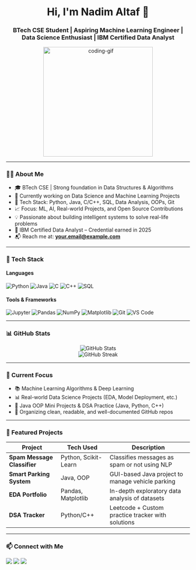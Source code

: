 <h1 align="center">Hi, I'm Nadim Altaf 👋</h1>
<h3 align="center">
BTech CSE Student | Aspiring Machine Learning Engineer | Data Science Enthusiast | IBM Certified Data Analyst
</h3>

<p align="center">
  <img src="https://github.com/NadimAltaf/NadimAltaf/blob/main/assets/profile-coding.gif" width="300" alt="coding-gif" />
</p>

---

### 👨‍💻 About Me

- 🎓 BTech CSE | Strong foundation in Data Structures & Algorithms  
- 🧠 Currently working on Data Science and Machine Learning Projects  
- 🚀 Tech Stack: Python, Java, C/C++, SQL, Data Analysis, OOPs, Git  
- 📈 Focus: ML, AI, Real-world Projects, and Open Source Contributions  
- 💡 Passionate about building intelligent systems to solve real-life problems  
- 📜 IBM Certified Data Analyst – Credential earned in 2025  
- 📬 Reach me at: **your.email@example.com**

---

### 💼 Tech Stack

#### Languages
![Python](https://img.shields.io/badge/-Python-3776AB?style=flat-square&logo=python&logoColor=white)
![Java](https://img.shields.io/badge/-Java-ED8B00?style=flat-square&logo=java&logoColor=white)
![C](https://img.shields.io/badge/-C-00599C?style=flat-square&logo=c&logoColor=white)
![C++](https://img.shields.io/badge/-C++-00599C?style=flat-square&logo=c%2B%2B&logoColor=white)
![SQL](https://img.shields.io/badge/-SQL-003B57?style=flat-square&logo=mysql&logoColor=white)

#### Tools & Frameworks
![Jupyter](https://img.shields.io/badge/-Jupyter-F37626?style=flat-square&logo=jupyter&logoColor=white)
![Pandas](https://img.shields.io/badge/-Pandas-150458?style=flat-square&logo=pandas)
![NumPy](https://img.shields.io/badge/-NumPy-013243?style=flat-square&logo=numpy&logoColor=white)
![Matplotlib](https://img.shields.io/badge/-Matplotlib-11557C?style=flat-square&logo=plotly&logoColor=white)
![Git](https://img.shields.io/badge/-Git-F05032?style=flat-square&logo=git&logoColor=white)
![VS Code](https://img.shields.io/badge/-VS%20Code-007ACC?style=flat-square&logo=visual-studio-code&logoColor=white)

---

### 📊 GitHub Stats

<p align="center">
  <img src="https://github-readme-stats.vercel.app/api?username=NadimAltaf&show_icons=true&theme=default" alt="GitHub Stats" />
  <br />
  <img src="https://github-readme-streak-stats.herokuapp.com/?user=NadimAltaf&theme=default" alt="GitHub Streak" />
</p>

---

### 🧠 Current Focus

- 📚 Machine Learning Algorithms & Deep Learning
- 📊 Real-world Data Science Projects (EDA, Model Deployment, etc.)
- 💼 Java OOP Mini Projects & DSA Practice (Java, Python, C++)
- 📂 Organizing clean, readable, and well-documented GitHub repos

---

### 📂 Featured Projects

| Project | Tech Used | Description |
|--------|------------|-------------|
| **Spam Message Classifier** | Python, Scikit-Learn | Classifies messages as spam or not using NLP |
| **Smart Parking System** | Java, OOP | GUI-based Java project to manage vehicle parking |
| **EDA Portfolio** | Pandas, Matplotlib | In-depth exploratory data analysis of datasets |
| **DSA Tracker** | Python/C++ | Leetcode + Custom practice tracker with solutions |

---

### 📫 Connect with Me

<p align="left">
  <a href="mailto:nadimaltaf271@gmail.com"><img src="https://img.shields.io/badge/Gmail-red?style=for-the-badge&logo=gmail&logoColor=white" /></a>
  <a href="https://www.linkedin.com/in/nadim-altaf-101b45335/" target="_blank"><img src="https://img.shields.io/badge/LinkedIn-blue?style=for-the-badge&logo=linkedin&logoColor=white"/></a>
  <a href="https://github.com/nadimaltaf" target="_blank"><img src="https://img.shields.io/badge/GitHub-000?style=for-the-badge&logo=github&logoColor=white"/></a>
</p>

<!-- Optional Snake Animation -->
<!-- ![snake gif](https://github.com/NadimAltaf/NadimAltaf/blob/output/github-contribution-grid-snake.svg) -->
